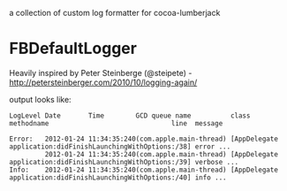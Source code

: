 a collection of custom log formatter for cocoa-lumberjack

# FBDefaultLogger

Heavily inspired by Peter Steinberge (@steipete) - http://petersteinberger.com/2010/10/logging-again/

 output looks like:

    LogLevel Date       Time        GCD queue name          class        methodname                               line  message

    Error:   2012-01-24 11:34:35:240(com.apple.main-thread) [AppDelegate application:didFinishLaunchingWithOptions:/38] error ...
             2012-01-24 11:34:35:240(com.apple.main-thread) [AppDelegate application:didFinishLaunchingWithOptions:/39] verbose ...
    Info:    2012-01-24 11:34:35:240(com.apple.main-thread) [AppDelegate application:didFinishLaunchingWithOptions:/40] info ...
